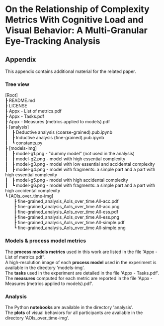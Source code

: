 # On the Relationship of Complexity Metrics With Cognitive Load and Visual Behavior: A Multi-Granular Eye-Tracking Analysis
## Appendix

This appendix contains additional material for the related paper.

### Tree view
[Root]  
&#x02520; README.md  
&#x02520; LICENSE  
&#x02520; Appx - List of metrics.pdf  
&#x02520; Appx - Tasks.pdf  
&#x02520; Appx - Measures (metrics applied to models).pdf  
&#x02520; [analysis]  
&#x02503;&#x2003;&#x02520; Deductive analysis (coarse-grained).pub.ipynb  
&#x02503;&#x2003;&#x02520; Inductive analysis (fine-grained).pub.ipynb  
&#x02503;&#x2003;&#x02517; constants.py  
&#x02520; [models-img]  
&#x02503;&#x2003;&#x02520; model-g1.png - "dummy model" (not used in the analysis)  
&#x02503;&#x2003;&#x02520; model-g2.png - model with high essential complexity  
&#x02503;&#x2003;&#x02520; model-g3.png - model with low essential and accidental complexity  
&#x02503;&#x2003;&#x02520; model-g4.png - model with fragments: a simple part and a part with high essential complexity  
&#x02503;&#x2003;&#x02520; model-g5.png - model with high accidental complexity  
&#x02503;&#x2003;&#x02517; model-g6.png - model with fragments: a simple part and a part with high accidental complexity  
&#x02517; [AOIs_over_time-img]  
&#x2003;&#x2003;&#x02520; fine-grained_analysis_AoIs_over_time.All-acc.pdf  
&#x2003;&#x2003;&#x02520; fine-grained_analysis_AoIs_over_time.All-acc.png  
&#x2003;&#x2003;&#x02520; fine-grained_analysis_AoIs_over_time.All-ess.pdf  
&#x2003;&#x2003;&#x02520; fine-grained_analysis_AoIs_over_time.All-ess.png  
&#x2003;&#x2003;&#x02520; fine-grained_analysis_AoIs_over_time.All-simple.pdf  
&#x2003;&#x2003;&#x02517; fine-grained_analysis_AoIs_over_time.All-simple.png  

### Models & process model metrics
The **process models metrics** used in this work are listed in the file 'Appx - List of metrics.pdf'.  
A high-resolution image of each **process model** used in the experiment is available in the directory 'models-img'.  
The **tasks** used in the experiment are detailed in the file 'Appx - Tasks.pdf'.  
The **measures** computed for each metric are reported in the file 'Appx - Measures (metrics applied to models).pdf'.

### Analysis
The Python **notebooks** are available in the directory 'analysis'.  
The **plots** of visual behaviors for all participants are available in the directory 'AOIs_over_time-img'.  
